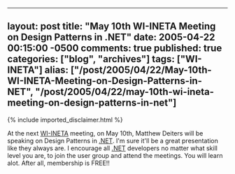   ---
  layout: post
  title: "May 10th WI-INETA Meeting on Design Patterns in .NET"
  date: 2005-04-22 00:15:00 -0500
  comments: true
  published: true
  categories: ["blog", "archives"]
  tags: ["WI-INETA"]
  alias: ["/post/2005/04/22/May-10th-WI-INETA-Meeting-on-Design-Patterns-in-NET", "/post/2005/04/22/may-10th-wi-ineta-meeting-on-design-patterns-in-net"]
  ---
<!-- more -->
{% include imported_disclaimer.html %}
<p>At the next <a title="Wisconsin .NET Users Group" href="http://wi-ineta.org" target="_blank">WI-INETA</a> meeting, on May 10th, Matthew Deiters will be speaking on Design Patterns in <a title=".NET" href="http://www.microsoft.com/net/" target="_blank">.NET</a>. I'm sure it'll be a great presentation like they always are. I encourage all <a title=".NET" href="http://www.microsoft.com/net/" target="_blank">.NET</a> developers no matter what skill level you are, to join the user group and attend the meetings. You will learn alot. After all, membership is FREE!!</p>
